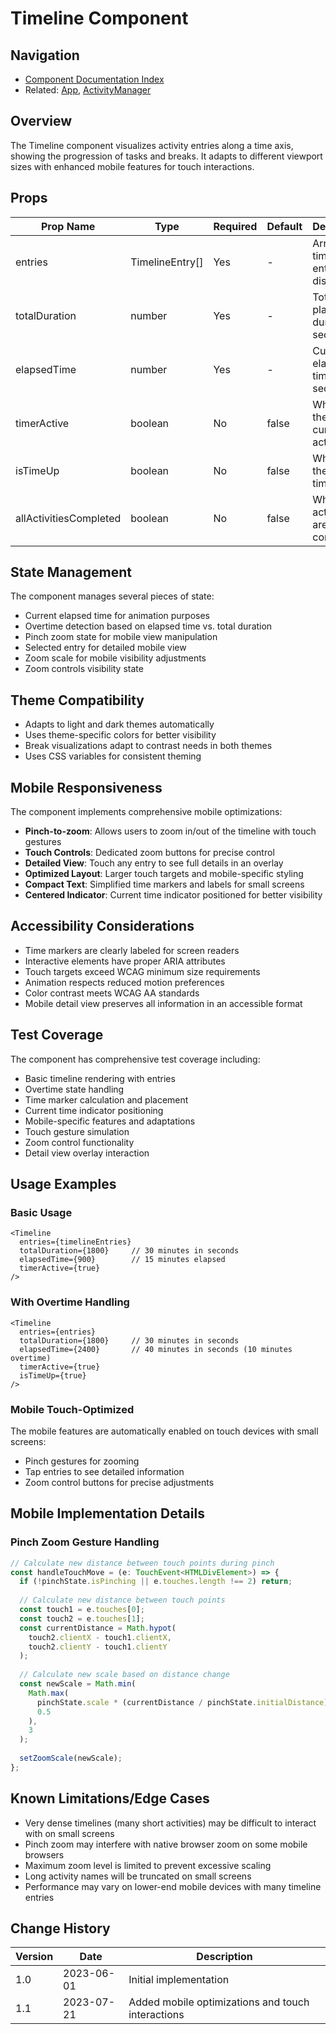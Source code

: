 # Timeline Component

## Navigation
- [Component Documentation Index](../README.md#components)
- Related: [App](./App.md), [ActivityManager](./ActivityManager.md)

## Overview
The Timeline component visualizes activity entries along a time axis, showing the progression of tasks and breaks. It adapts to different viewport sizes with enhanced mobile features for touch interactions.

## Props

| Prop Name | Type | Required | Default | Description |
|-----------|------|----------|---------|-------------|
| entries | TimelineEntry[] | Yes | - | Array of timeline entries to display |
| totalDuration | number | Yes | - | Total planned duration in seconds |
| elapsedTime | number | Yes | - | Current elapsed time in seconds |
| timerActive | boolean | No | false | Whether the timer is currently active |
| isTimeUp | boolean | No | false | Whether the planned time is up |
| allActivitiesCompleted | boolean | No | false | Whether all activities are completed |

## State Management

The component manages several pieces of state:
- Current elapsed time for animation purposes
- Overtime detection based on elapsed time vs. total duration
- Pinch zoom state for mobile view manipulation
- Selected entry for detailed mobile view
- Zoom scale for mobile visibility adjustments
- Zoom controls visibility state

## Theme Compatibility

- Adapts to light and dark themes automatically
- Uses theme-specific colors for better visibility 
- Break visualizations adapt to contrast needs in both themes
- Uses CSS variables for consistent theming

## Mobile Responsiveness

The component implements comprehensive mobile optimizations:
- **Pinch-to-zoom**: Allows users to zoom in/out of the timeline with touch gestures
- **Touch Controls**: Dedicated zoom buttons for precise control
- **Detailed View**: Touch any entry to see full details in an overlay
- **Optimized Layout**: Larger touch targets and mobile-specific styling
- **Compact Text**: Simplified time markers and labels for small screens
- **Centered Indicator**: Current time indicator positioned for better visibility

## Accessibility Considerations

- Time markers are clearly labeled for screen readers
- Interactive elements have proper ARIA attributes
- Touch targets exceed WCAG minimum size requirements
- Animation respects reduced motion preferences
- Color contrast meets WCAG AA standards
- Mobile detail view preserves all information in an accessible format

## Test Coverage

The component has comprehensive test coverage including:
- Basic timeline rendering with entries
- Overtime state handling
- Time marker calculation and placement
- Current time indicator positioning
- Mobile-specific features and adaptations
- Touch gesture simulation
- Zoom control functionality
- Detail view overlay interaction

## Usage Examples

### Basic Usage
```tsx
<Timeline 
  entries={timelineEntries}
  totalDuration={1800}     // 30 minutes in seconds
  elapsedTime={900}        // 15 minutes elapsed
  timerActive={true}
/>
```

### With Overtime Handling
```tsx
<Timeline 
  entries={entries}
  totalDuration={1800}     // 30 minutes in seconds
  elapsedTime={2400}       // 40 minutes in seconds (10 minutes overtime)
  timerActive={true}
  isTimeUp={true}
/>
```

### Mobile Touch-Optimized
The mobile features are automatically enabled on touch devices with small screens:
- Pinch gestures for zooming
- Tap entries to see detailed information
- Zoom control buttons for precise adjustments

## Mobile Implementation Details

### Pinch Zoom Gesture Handling
```typescript
// Calculate new distance between touch points during pinch
const handleTouchMove = (e: TouchEvent<HTMLDivElement>) => {
  if (!pinchState.isPinching || e.touches.length !== 2) return;
  
  // Calculate new distance between touch points
  const touch1 = e.touches[0];
  const touch2 = e.touches[1];
  const currentDistance = Math.hypot(
    touch2.clientX - touch1.clientX,
    touch2.clientY - touch1.clientY
  );
  
  // Calculate new scale based on distance change
  const newScale = Math.min(
    Math.max(
      pinchState.scale * (currentDistance / pinchState.initialDistance),
      0.5
    ), 
    3
  );
  
  setZoomScale(newScale);
};
```

## Known Limitations/Edge Cases

- Very dense timelines (many short activities) may be difficult to interact with on small screens
- Pinch zoom may interfere with native browser zoom on some mobile browsers
- Maximum zoom level is limited to prevent excessive scaling
- Long activity names will be truncated on small screens
- Performance may vary on lower-end mobile devices with many timeline entries

## Change History

| Version | Date | Description |
|---------|------|-------------|
| 1.0 | 2023-06-01 | Initial implementation |
| 1.1 | 2023-07-21 | Added mobile optimizations and touch interactions |
